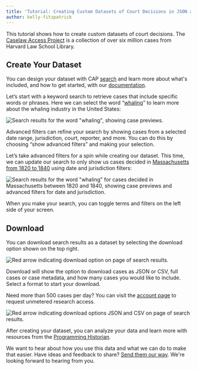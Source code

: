 ```yaml
---
title: 'Tutorial: Creating Custom Datasets of Court Decisions in JSON and CSV'
author: kelly-fitzpatrick
---
```

This tutorial shows how to create custom datasets of court decisions. The [Caselaw Access Project](https://case.law/) is a collection of over six million cases from Harvard Law School Library.

## Create Your Dataset 

You can design your dataset with CAP [search](https://case.law/search/) and learn more about what's included, and how to get started, with our [documentation](https://case.law/docs/site_features/search).

Let’s start with a keyword search to retrieve cases that include specific words or phrases. Here we can select the word “[whaling](https://case.law/search/#/cases?page=1&search=whaling&ordering=relevance)” to learn more about the whaling industry in the United States:

![Search results for the word "whaling", showing case previews.](https://lil-blog-media.s3.amazonaws.com/1-WLA.png)

Advanced filters can refine your search by showing cases from a selected date range, jurisdiction, court, reporter, and more. You can do this by choosing “show advanced filters” and making your selection.  

Let’s take advanced filters for a spin while creating our dataset. This time, we can update our search to only show us cases decided in [Massachusetts from 1820 to 1840](https://case.law/search/#/cases?page=1&search=whaling&decision_date_min=1820-01-01&decision_date_max=1840-01-01&jurisdiction=mass&ordering=relevance) using date and jurisdiction filters: 

![Search results for the word "whaling" for cases decided in Massachusetts between 1820 and 1840, showing case previews and advanced filters for date and jurisdiction.](https://lil-blog-media.s3.amazonaws.com/2-TKU.png)

When you make your search, you can toggle terms and filters on the left side of your screen. 

## Download

You can download search results as a dataset by selecting the download option shown on the top right. 

![Red arrow indicating download option on page of search results.](https://lil-blog-media.s3.amazonaws.com/3-S10.png)

Download will show the option to download cases as JSON or CSV, full cases or case metadata, and how many cases you would like to include. Select a format to start your download. 

Need more than 500 cases per day? You can visit the [account page](https://case.law/user/details) to request unmetered research access.

![Red arrow indicating download options JSON and CSV on page of search results.](https://lil-blog-media.s3.amazonaws.com/4.png)

After creating your dataset, you can analyze your data and learn more with resources from the [Programming Historian](https://programminghistorian.org/).

We want to hear about how you use this data and what we can do to make that easier. Have ideas and feedback to share? [Send them our way](https://case.law/contact/). We're looking forward to hearing from you.